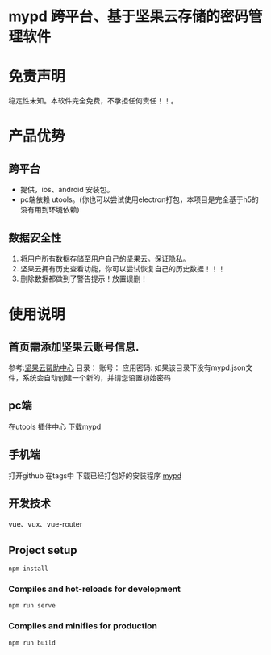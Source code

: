 # mypd 跨平台、基于坚果云存储的密码管理软件 
# 免责声明
稳定性未知。本软件完全免费，不承担任何责任！！。

# 产品优势

## 跨平台
- 提供，ios、android 安装包。
- pc端依赖 utools。(你也可以尝试使用electron打包，本项目是完全基于h5的没有用到环境依赖)

## 数据安全性
1. 将用户所有数据存储至用户自己的坚果云。保证隐私。
2. 坚果云拥有历史查看功能，你可以尝试恢复自己的历史数据！！！
3. 删除数据都做到了警告提示！放置误删！

# 使用说明
## 首页需添加坚果云账号信息.
参考:[坚果云帮助中心](http://help.jianguoyun.com/?p=2064)
目录：
账号：
应用密码:
如果该目录下没有mypd.json文件，系统会自动创建一个新的，并请您设置初始密码
## pc端 
在utools 插件中心 下载mypd 
## 手机端
打开github 在tags中 下载已经打包好的安装程序
[mypd](https://github.com/SUNbrightness/mypd/tags)

## 开发技术
vue、vux、vue-router

## Project setup
```
npm install
```

### Compiles and hot-reloads for development
```
npm run serve
```

### Compiles and minifies for production
```
npm run build
```
